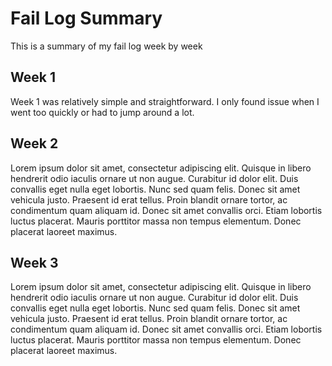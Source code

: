 # Fail Log Summary

This is a summary of my fail log week by week

## Week 1

Week 1 was relatively simple and straightforward. I only found issue when I went too quickly or had to jump around a lot. 

## Week 2

Lorem ipsum dolor sit amet, consectetur adipiscing elit. Quisque in libero hendrerit odio iaculis ornare ut non augue. Curabitur id dolor elit. Duis convallis eget nulla eget lobortis. Nunc sed quam felis. Donec sit amet vehicula justo. Praesent id erat tellus. Proin blandit ornare tortor, ac condimentum quam aliquam id. Donec sit amet convallis orci. Etiam lobortis luctus placerat. Mauris porttitor massa non tempus elementum. Donec placerat laoreet maximus.

## Week 3

Lorem ipsum dolor sit amet, consectetur adipiscing elit. Quisque in libero hendrerit odio iaculis ornare ut non augue. Curabitur id dolor elit. Duis convallis eget nulla eget lobortis. Nunc sed quam felis. Donec sit amet vehicula justo. Praesent id erat tellus. Proin blandit ornare tortor, ac condimentum quam aliquam id. Donec sit amet convallis orci. Etiam lobortis luctus placerat. Mauris porttitor massa non tempus elementum. Donec placerat laoreet maximus.
